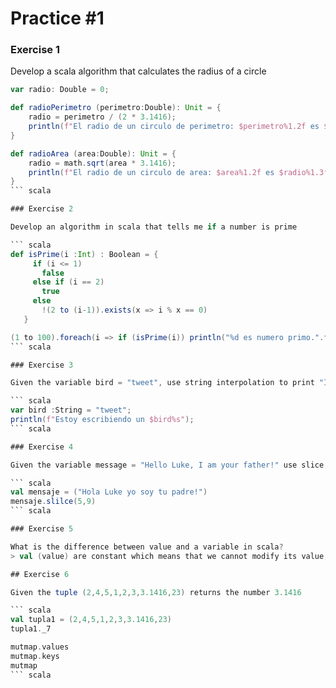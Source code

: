 # Practice #1

### Exercise 1

Develop a scala algorithm that calculates the radius of a circle

``` scala
var radio: Double = 0;

def radioPerimetro (perimetro:Double): Unit = {
    radio = perimetro / (2 * 3.1416);
    println(f"El radio de un circulo de perimetro: $perimetro%1.2f es $radio%1.3f");
}

def radioArea (area:Double): Unit = {
    radio = math.sqrt(area * 3.1416);
    println(f"El radio de un circulo de area: $area%1.2f es $radio%1.3f");
}
``` scala

### Exercise 2

Develop an algorithm in scala that tells me if a number is prime

``` scala
def isPrime(i :Int) : Boolean = {
     if (i <= 1)
       false
     else if (i == 2)
       true
     else
       !(2 to (i-1)).exists(x => i % x == 0)
   }

(1 to 100).foreach(i => if (isPrime(i)) println("%d es numero primo.".format(i)))
``` scala

### Exercise 3

Given the variable bird = "tweet", use string interpolation to print "I'm writing a tweet"

``` scala
var bird :String = "tweet";
println(f"Estoy escribiendo un $bird%s");
``` scala

### Exercise 4

Given the variable message = "Hello Luke, I am your father!" use slice to extract the sequence "Luke"

``` scala
val mensaje = ("Hola Luke yo soy tu padre!")
mensaje.slilce(5,9)
``` scala

### Exercise 5

What is the difference between value and a variable in scala?
> val (value) are constant which means that we cannot modify its value, while var (variable) if we can modify its value throughout the program

## Exercise 6

Given the tuple (2,4,5,1,2,3,3.1416,23) returns the number 3.1416

``` scala
val tupla1 = (2,4,5,1,2,3,3.1416,23)
tupla1._7

mutmap.values
mutmap.keys
mutmap 
``` scala